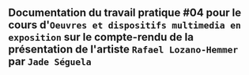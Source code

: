 ## Documentation du travail pratique #04 pour le cours d'`Oeuvres et dispositifs multimedia en exposition` sur le compte-rendu de la présentation de l'artiste `Rafael Lozano-Hemmer` par `Jade Séguela`
